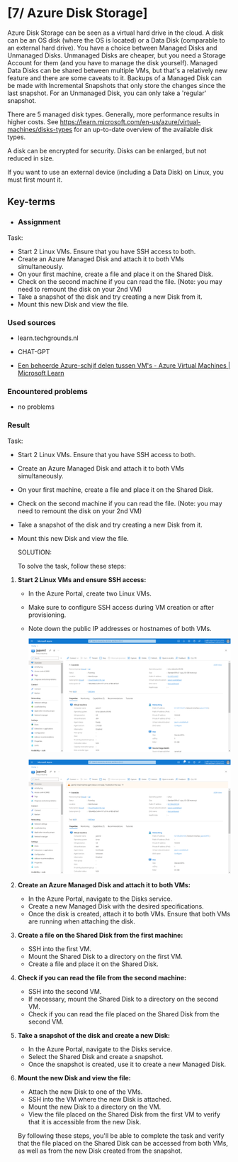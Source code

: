 # [7/ Azure Disk Storage]

Azure Disk Storage can be seen as a virtual hard drive in the cloud. A disk can be an OS disk (where the OS is located) or a Data Disk (comparable to an external hard drive). You have a choice between Managed Disks and Unmanaged Disks. Unmanaged Disks are cheaper, but you need a Storage Account for them (and you have to manage the disk yourself). Managed Data Disks can be shared between multiple VMs, but that's a relatively new feature and there are some caveats to it. Backups of a Managed Disk can be made with Incremental Snapshots that only store the changes since the last snapshot. For an Unmanaged Disk, you can only take a 'regular' snapshot.

There are 5 managed disk types. Generally, more performance results in higher costs. See https://learn.microsoft.com/en-us/azure/virtual-machines/disks-types for an up-to-date overview of the available disk types.

A disk can be encrypted for security. Disks can be enlarged, but not reduced in size.

If you want to use an external device (including a Data Disk) on Linux, you must first mount it.

## Key-terms

- ### Assignment

Task:

- Start 2 Linux VMs. Ensure that you have SSH access to both.
- Create an Azure Managed Disk and attach it to both VMs simultaneously.
- On your first machine, create a file and place it on the Shared Disk.
- Check on the second machine if you can read the file. (Note: you may need to remount the disk on your 2nd VM)
- Take a snapshot of the disk and try creating a new Disk from it.
- Mount this new Disk and view the file.

### Used sources

- learn.techgrounds.nl

- CHAT-GPT

- [Een beheerde Azure-schijf delen tussen VM's - Azure Virtual Machines | Microsoft Learn](https://learn.microsoft.com/nl-nl/azure/virtual-machines/disks-shared)

### Encountered problems

- no problems

### Result

Task:

- Start 2 Linux VMs. Ensure that you have SSH access to both.

- Create an Azure Managed Disk and attach it to both VMs simultaneously.

- On your first machine, create a file and place it on the Shared Disk.

- Check on the second machine if you can read the file. (Note: you may need to remount the disk on your 2nd VM)

- Take a snapshot of the disk and try creating a new Disk from it.

- Mount this new Disk and view the file.
  
  SOLUTION:
  
  To solve the task, follow these steps:
1. **Start 2 Linux VMs and ensure SSH access:**
   
   - In the Azure Portal, create two Linux VMs.
   
   - Make sure to configure SSH access during VM creation or after provisioning.
   
   - Note down the public IP addresses or hostnames of both VMs.
     
     ![vm1.png](vm1.png)
     
     ![vm2.png](vm2.png)

2. **Create an Azure Managed Disk and attach it to both VMs:**
   
   - In the Azure Portal, navigate to the Disks service.
   - Create a new Managed Disk with the desired specifications.
   - Once the disk is created, attach it to both VMs. Ensure that both VMs are running when attaching the disk.

3. **Create a file on the Shared Disk from the first machine:**
   
   - SSH into the first VM.
   - Mount the Shared Disk to a directory on the first VM.
   - Create a file and place it on the Shared Disk.

4. **Check if you can read the file from the second machine:**
   
   - SSH into the second VM.
   - If necessary, mount the Shared Disk to a directory on the second VM.
   - Check if you can read the file placed on the Shared Disk from the second VM.

5. **Take a snapshot of the disk and create a new Disk:**
   
   - In the Azure Portal, navigate to the Disks service.
   - Select the Shared Disk and create a snapshot.
   - Once the snapshot is created, use it to create a new Managed Disk.

6. **Mount the new Disk and view the file:**
   
   - Attach the new Disk to one of the VMs.
   - SSH into the VM where the new Disk is attached.
   - Mount the new Disk to a directory on the VM.
   - View the file placed on the Shared Disk from the first VM to verify that it is accessible from the new Disk.
   
   By following these steps, you'll be able to complete the task and verify that the file placed on the Shared Disk can be accessed from both VMs, as well as from the new Disk created from the snapshot.